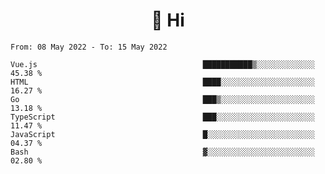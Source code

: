 <h1 align="center">👋 Hi</h1>
<!-- <h3 align="center">An enthusiastic frontend developer</h3> -->

<!--START_SECTION:waka-->

```text
From: 08 May 2022 - To: 15 May 2022

Vue.js                                     ███████████▒░░░░░░░░░░░░░   45.38 %
HTML                                       ████░░░░░░░░░░░░░░░░░░░░░   16.27 %
Go                                         ███▒░░░░░░░░░░░░░░░░░░░░░   13.18 %
TypeScript                                 ███░░░░░░░░░░░░░░░░░░░░░░   11.47 %
JavaScript                                 █░░░░░░░░░░░░░░░░░░░░░░░░   04.37 %
Bash                                       ▓░░░░░░░░░░░░░░░░░░░░░░░░   02.80 %
```

<!--END_SECTION:waka-->
